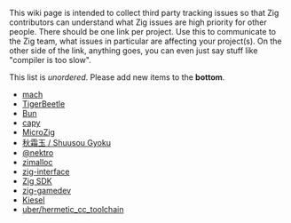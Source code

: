 This wiki page is intended to collect third party tracking issues so that Zig contributors can understand what Zig issues are high priority for other people. There should be one link per project. Use this to communicate to the Zig team, what issues in particular are affecting your project(s). On the other side of the link, anything goes, you can even just say stuff like "compiler is too slow".

This list is *unordered*. Please add new items to the **bottom**.

* [mach](https://github.com/hexops/mach/issues/999)
* [TigerBeetle](https://github.com/tigerbeetle/tigerbeetle/issues/1191)
* [Bun](https://github.com/oven-sh/bun/issues/5611)
* [capy](https://github.com/capy-ui/capy/issues/58)
* [MicroZig](https://github.com/ZigEmbeddedGroup/microzig/issues/143)
* [秋霜玉 / Shuusou Gyoku](https://rec98.nmlgc.net/blog/2023-09-30)
* [@nektro](https://github.com/ziglang/zig/issues/15546)
* [zimalloc](https://github.com/dweiller/zimalloc/issues/17)
* [zig-interface](https://github.com/bluesillybeard/zig-interface/issues/1)
* [Zig SDK](https://github.com/vezel-dev/zig-sdk/issues/113)
* [zig-gamedev](https://github.com/zig-gamedev/zig-gamedev/issues/464)
* [Kiesel](https://codeberg.org/kiesel-js/kiesel/issues/5)
* [uber/hermetic_cc_toolchain](https://github.com/uber/hermetic_cc_toolchain/issues/152)